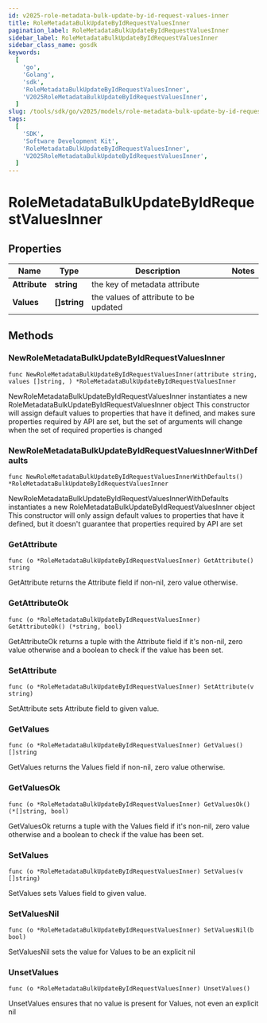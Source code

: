 ```yaml
---
id: v2025-role-metadata-bulk-update-by-id-request-values-inner
title: RoleMetadataBulkUpdateByIdRequestValuesInner
pagination_label: RoleMetadataBulkUpdateByIdRequestValuesInner
sidebar_label: RoleMetadataBulkUpdateByIdRequestValuesInner
sidebar_class_name: gosdk
keywords:
  [
    'go',
    'Golang',
    'sdk',
    'RoleMetadataBulkUpdateByIdRequestValuesInner',
    'V2025RoleMetadataBulkUpdateByIdRequestValuesInner',
  ]
slug: /tools/sdk/go/v2025/models/role-metadata-bulk-update-by-id-request-values-inner
tags:
  [
    'SDK',
    'Software Development Kit',
    'RoleMetadataBulkUpdateByIdRequestValuesInner',
    'V2025RoleMetadataBulkUpdateByIdRequestValuesInner',
  ]
---
```


# RoleMetadataBulkUpdateByIdRequestValuesInner

## Properties

| Name          | Type         | Description                           | Notes |
| ------------- | ------------ | ------------------------------------- | ----- |
| **Attribute** | **string**   | the key of metadata attribute         |
| **Values**    | **[]string** | the values of attribute to be updated |

## Methods

### NewRoleMetadataBulkUpdateByIdRequestValuesInner

`func NewRoleMetadataBulkUpdateByIdRequestValuesInner(attribute string, values []string, ) *RoleMetadataBulkUpdateByIdRequestValuesInner`

NewRoleMetadataBulkUpdateByIdRequestValuesInner instantiates a new RoleMetadataBulkUpdateByIdRequestValuesInner object This constructor will assign default values to properties that have it defined, and makes sure properties required by API are set, but the set of arguments will change when the set of required properties is changed

### NewRoleMetadataBulkUpdateByIdRequestValuesInnerWithDefaults

`func NewRoleMetadataBulkUpdateByIdRequestValuesInnerWithDefaults() *RoleMetadataBulkUpdateByIdRequestValuesInner`

NewRoleMetadataBulkUpdateByIdRequestValuesInnerWithDefaults instantiates a new RoleMetadataBulkUpdateByIdRequestValuesInner object This constructor will only assign default values to properties that have it defined, but it doesn't guarantee that properties required by API are set

### GetAttribute

`func (o *RoleMetadataBulkUpdateByIdRequestValuesInner) GetAttribute() string`

GetAttribute returns the Attribute field if non-nil, zero value otherwise.

### GetAttributeOk

`func (o *RoleMetadataBulkUpdateByIdRequestValuesInner) GetAttributeOk() (*string, bool)`

GetAttributeOk returns a tuple with the Attribute field if it's non-nil, zero value otherwise and a boolean to check if the value has been set.

### SetAttribute

`func (o *RoleMetadataBulkUpdateByIdRequestValuesInner) SetAttribute(v string)`

SetAttribute sets Attribute field to given value.

### GetValues

`func (o *RoleMetadataBulkUpdateByIdRequestValuesInner) GetValues() []string`

GetValues returns the Values field if non-nil, zero value otherwise.

### GetValuesOk

`func (o *RoleMetadataBulkUpdateByIdRequestValuesInner) GetValuesOk() (*[]string, bool)`

GetValuesOk returns a tuple with the Values field if it's non-nil, zero value otherwise and a boolean to check if the value has been set.

### SetValues

`func (o *RoleMetadataBulkUpdateByIdRequestValuesInner) SetValues(v []string)`

SetValues sets Values field to given value.

### SetValuesNil

`func (o *RoleMetadataBulkUpdateByIdRequestValuesInner) SetValuesNil(b bool)`

SetValuesNil sets the value for Values to be an explicit nil

### UnsetValues

`func (o *RoleMetadataBulkUpdateByIdRequestValuesInner) UnsetValues()`

UnsetValues ensures that no value is present for Values, not even an explicit nil
